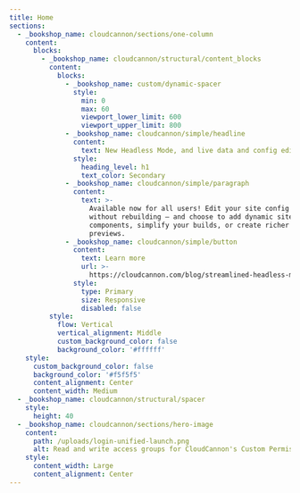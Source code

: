 ```yaml
---
title: Home
sections:
  - _bookshop_name: cloudcannon/sections/one-column
    content:
      blocks:
        - _bookshop_name: cloudcannon/structural/content_blocks
          content:
            blocks:
              - _bookshop_name: custom/dynamic-spacer
                style:
                  min: 0
                  max: 60
                  viewport_lower_limit: 600
                  viewport_upper_limit: 800
              - _bookshop_name: cloudcannon/simple/headline
                content:
                  text: New Headless Mode, and live data and config editing
                style:
                  heading_level: h1
                  text_color: Secondary
              - _bookshop_name: cloudcannon/simple/paragraph
                content:
                  text: >-
                    Available now for all users! Edit your site config and data
                    without rebuilding — and choose to add dynamic site
                    components, simplify your builds, or create richer card
                    previews.
              - _bookshop_name: cloudcannon/simple/button
                content:
                  text: Learn more
                  url: >-
                    https://cloudcannon.com/blog/streamlined-headless-mode-unified-configuration-and-live-data-editing/?utm_campaign=Unified%Config&utm_source=auth-screen
                style:
                  type: Primary
                  size: Responsive
                  disabled: false
          style:
            flow: Vertical
            vertical_alignment: Middle
            custom_background_color: false
            background_color: '#ffffff'
    style:
      custom_background_color: false
      background_color: '#f5f5f5'
      content_alignment: Center
      content_width: Medium
  - _bookshop_name: cloudcannon/structural/spacer
    style:
      height: 40
  - _bookshop_name: cloudcannon/sections/hero-image
    content:
      path: /uploads/login-unified-launch.png
      alt: Read and write access groups for CloudCannon's Custom Permissions
    style:
      content_width: Large
      content_alignment: Center
---
```


